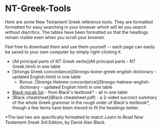 # NT-Greek-Tools
Here are some New Testament Greek reference tools. They are formatted formatted for easy searching in your browser which will let you search without diacritics. The tables have been formatted so that the headings remain visible even when you scroll your browser.

Feel free to download them and use them yourself -- each page can easily be saved to your own computer by simply right-clicking it. 

- [All principal parts of NT Greek verbs](All principal parts - NT Greek.html) in one table
- [Strongs Greek concordance](Strongs-koine-greek-english-dictionary - updated English.html) in one table
  - Bonus: [Strongs Hebrew concordance](Strongs-hebrew-english-dictionary - updated English.html) in one table
- [Black vocab list](Black_Vocab_list_by_chapter.html) - from Black's textbook* - all in one table
- [Black cheatsheet](Black cheatsheet.pdf) - a 2-sided succinct summary of the whole Greek grammar in the rough order of Black's textbook*, though a few items have been moved to fit the headings better.

*The last two are specifically formatted to match *Learn to Read New Testament Greek* 3rd Edition, by David Alan Black.

